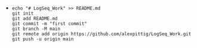 - ```
  echo "# LogSeq_Work" >> README.md
  git init
  git add README.md
  git commit -m "first commit"
  git branch -M main
  git remote add origin https://github.com/alexpittig/LogSeq_Work.git
  git push -u origin main
  ```
